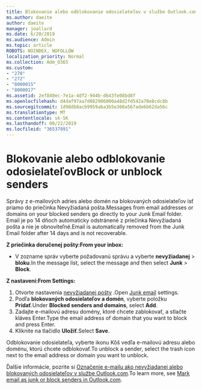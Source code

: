 ```yaml
---
title: Blokovanie alebo odblokovanie odosielateľov v službe Outlook.com
ms.author: daeite
author: daeite
manager: joallard
ms.date: 6/20/2019
ms.audience: Admin
ms.topic: article
ROBOTS: NOINDEX, NOFOLLOW
localization_priority: Normal
ms.collection: Adm_O365
ms.custom:
- "270"
- "272"
- "8000015"
- "8000017"
ms.assetid: 2ef840ec-7e1a-4df2-944b-d643fe08bd8f
ms.openlocfilehash: d4daf97aa7d082906000a48d2fd542a70e8cdc8b
ms.sourcegitcommit: 1d98db8acb9959aba3b5e308a567ade6b62da56c
ms.translationtype: MT
ms.contentlocale: sk-SK
ms.lasthandoff: 08/22/2019
ms.locfileid: "36537891"
---
```

# <a name="block-or-unblock-senders"></a><span data-ttu-id="dd8c2-102">Blokovanie alebo odblokovanie odosielateľov</span><span class="sxs-lookup"><span data-stu-id="dd8c2-102">Block or unblock senders</span></span>

<span data-ttu-id="dd8c2-103">Správy z e-mailových adries alebo domén na blokovaných odosielateľov ísť priamo do priečinka Nevyžiadaná pošta.</span><span class="sxs-lookup"><span data-stu-id="dd8c2-103">Messages from email addresses or domains on your blocked senders go directly to your Junk Email folder.</span></span> <span data-ttu-id="dd8c2-104">Email je po 14 dňoch automaticky odstránené z priečinka Nevyžiadaná pošta a nie je obnoviteľné.</span><span class="sxs-lookup"><span data-stu-id="dd8c2-104">Email is automatically removed from the Junk Email folder after 14 days and is not recoverable.</span></span>

<span data-ttu-id="dd8c2-105">**Z priečinka doručenej pošty:**</span><span class="sxs-lookup"><span data-stu-id="dd8c2-105">**From your inbox:**</span></span>

- <span data-ttu-id="dd8c2-106">V zozname správ vyberte požadovanú správu a vyberte **nevyžiadanej** > **bloku**.</span><span class="sxs-lookup"><span data-stu-id="dd8c2-106">In the message list, select the message and then select **Junk** > **Block**.</span></span>

<span data-ttu-id="dd8c2-107">**Z nastavení:**</span><span class="sxs-lookup"><span data-stu-id="dd8c2-107">**From Settings:**</span></span>

1. <span data-ttu-id="dd8c2-108">Otvorte nastavenia [nevyžiadanej pošty](https://outlook.live.com/mail/options/mail/junkEmail) .</span><span class="sxs-lookup"><span data-stu-id="dd8c2-108">Open [Junk email](https://outlook.live.com/mail/options/mail/junkEmail) settings.</span></span>
2. <span data-ttu-id="dd8c2-109">Podľa **blokovaných odosielateľov a domén**, vyberte položku **Pridať**.</span><span class="sxs-lookup"><span data-stu-id="dd8c2-109">Under **Blocked senders and domains**, select **Add**.</span></span>
3. <span data-ttu-id="dd8c2-110">Zadajte e-mailovú adresu domény, ktoré chcete zablokovať, a stlačte kláves Enter.</span><span class="sxs-lookup"><span data-stu-id="dd8c2-110">Type the email address of domain that you want to block and press Enter.</span></span>
4. <span data-ttu-id="dd8c2-111">Kliknite na tlačidlo **Uložiť**.</span><span class="sxs-lookup"><span data-stu-id="dd8c2-111">Select **Save**.</span></span>

<span data-ttu-id="dd8c2-112">Odblokovanie odosielateľa, vyberte ikonu Kôš vedľa e-mailovú adresu alebo doménu, ktorú chcete odblokovať.</span><span class="sxs-lookup"><span data-stu-id="dd8c2-112">To unblock a sender, select the trash icon next to the email address or domain you want to unblock.</span></span>

<span data-ttu-id="dd8c2-113">Ďalšie informácie, pozrite si [Označenie e-mailu ako nevyžiadanej alebo blokovaných odosielateľov v službe Outlook.com](https://support.office.com/article/a3ece97b-82f8-4a5e-9ac3-e92fa6427ae4?wt.mc_id=Office_Outlook_com_Alchemy).</span><span class="sxs-lookup"><span data-stu-id="dd8c2-113">To learn more, see [Mark email as junk or block senders in Outlook.com](https://support.office.com/article/a3ece97b-82f8-4a5e-9ac3-e92fa6427ae4?wt.mc_id=Office_Outlook_com_Alchemy).</span></span>